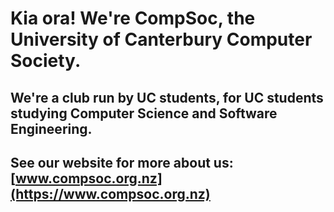 # Kia ora! We're CompSoc, the University of Canterbury Computer Society.

## We're a club run by UC students, for UC students studying Computer Science and Software Engineering.

## See our website for more about us: [www.compsoc.org.nz](https://www.compsoc.org.nz)
